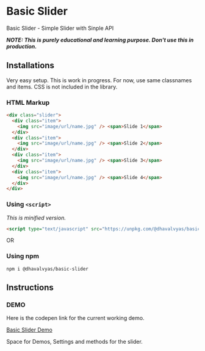 # Basic Slider

Basic Slider - Simple Slider with Sinple API

**_NOTE: This is purely educational and learning purpose. Don't use this in production._**

## Installations

Very easy setup. This is work in progress. For now, use same classnames and items. CSS is not included in the library.

### HTML Markup

```html
<div class="slider">
  <div class="item">
    <img src="image/url/name.jpg" /> <span>Slide 1</span>
  </div>
  <div class="item">
    <img src="image/url/name.jpg" /> <span>Slide 2</span>
  </div>
  <div class="item">
    <img src="image/url/name.jpg" /> <span>Slide 3</span>
  </div>
  <div class="item">
    <img src="image/url/name.jpg" /> <span>Slide 4</span>
  </div>
</div>
```

### Using `<script>`

_This is minified version._

```html
<script type="text/javascript" src="https://unpkg.com/@dhavalvyas/basic-slider/dist/index.js"></script>
```

OR

### Using npm

`npm i @dhavalvyas/basic-slider`

## Instructions

### DEMO

Here is the codepen link for the current working demo.

[Basic Slider Demo](https://codepen.io/cooldhavs/full/vvBKzr "Basic Slider Demo")

Space for Demos, Settings and methods for the slider.
